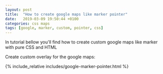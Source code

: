 ```yaml
---
layout: post
title:  "How to create google maps like marker pointer"
date:   2019-03-09 19:50:44 +0100
categories: css maps
tags: [google, marker, custom, pointer, css]
---
```

In tutorial bellow you'll find how to create custom google maps like marker with pure CSS and HTML

<div id="csstutor" data-height="470" data-href="5c8a43e6a7c1e07300012265"></div>
<script src="http://frontendundefined.com/learn/eb.js"></script>

Create custom overlay for the google maps:

{% include_relative includes/google-marker-pointer.html %}
